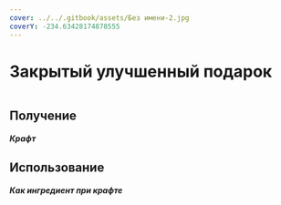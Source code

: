 ```yaml
---
cover: ../../.gitbook/assets/Без имени-2.jpg
coverY: -234.63428174878555
---
```


# Закрытый улучшенный подарок

<figure><img src="../../.gitbook/assets/gift_rare_advance_128.png" alt=""><figcaption></figcaption></figure>

## Получение

#### _Крафт_
## Использование

#### _Как ингредиент при крафте_

